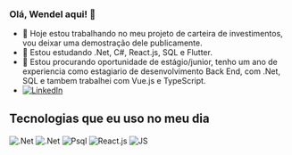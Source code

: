 ### Olá, Wendel aqui! 👋

- 🔭 Hoje estou trabalhando no meu projeto de carteira de investimentos, vou deixar uma demostração dele publicamente.
- 🌱 Estou estudando .Net, C#, React.js, SQL e Flutter.
- 👯 Estou procurando oportunidade de estágio/junior, tenho um ano de experiencia como estagiario de desenvolvimento Back End, com .Net, SQL e tambem trabalhei com Vue.js e TypeScript.
- [![LinkedIn](https://img.shields.io/badge/LinkedIn-0077B5?style=for-the-badge&logo=linkedin&logoColor=white)](https://www.linkedin.com/in/wendel-maciel-209a291b6/)

<!--![Wendel GitHub stats](https://github-readme-stats.vercel.app/api?username=wendelfilipe&show_icons=true&theme=dracula)

[![Top Langs](https://github-readme-stats.vercel.app/api/top-langs/?username=wendelfilipe)](https://github.com/wendelfilipe/github-readme-stats)
-->

## Tecnologias que eu uso no meu dia

<div style="display: inline_block">
  <img align="center" alt=".Net" src="https://img.shields.io/badge/.NET-5C2D91?style=for-the-badge&logo=.net&logoColor=white" />
  <img align="center" alt=".Net" src="https://img.shields.io/badge/C%23-239120?style=for-the-badge&logo=c-sharp&logoColor=white" />
  <img align="center" alt="Psql" src="https://img.shields.io/badge/PostgreSQL-316192?style=for-the-badge&logo=postgresql&logoColor=white" />
  <img align="center" alt="React.js" src="https://img.shields.io/badge/React-20232A?style=for-the-badge&logo=react&logoColor=61DAFB" />
  <img align="center" alt="JS" src="https://img.shields.io/badge/JavaScript-F7DF1E?style=for-the-badge&logo=javascript&logoColor=black" />
</div><br/>
